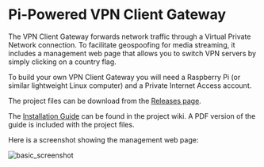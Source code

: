 <h1>Pi-Powered VPN Client Gateway</h1>
The VPN Client Gateway forwards network traffic through a Virtual Private Network connection. To facilitate geospoofing for media streaming, it includes a management web page that allows you to switch VPN servers by simply clicking on a country flag.

To build your own VPN Client Gateway you will need a Raspberry Pi (or similar lightweight Linux computer) and a Private Internet Access account.

The project files can be download from the [Releases page](https://github.com/mr-canoehead/vpn_client_gateway/releases).

The [Installation Guide](https://github.com/mr-canoehead/vpn_client_gateway/wiki/Installation-Guide) can be found in the project wiki. A PDF version
 of the guide is included with the project files.

Here is a screenshot showing the management web page:

![basic_screenshot](https://cloud.githubusercontent.com/assets/10369989/6698111/0762937e-ccb3-11e4-898e-b9be8fe8ef5e.png)
